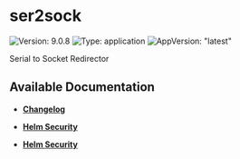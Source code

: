 # ser2sock

![Version: 9.0.8](https://img.shields.io/badge/Version-9.0.8-informational?style=flat-square) ![Type: application](https://img.shields.io/badge/Type-application-informational?style=flat-square) ![AppVersion: "latest"](https://img.shields.io/badge/AppVersion-"latest"-informational?style=flat-square)

Serial to Socket Redirector

## Available Documentation

- [**Changelog**](CHANGELOG)

- [**Helm Security**](container-security)

- [**Helm Security**](helm-security)

